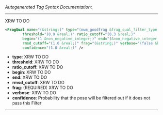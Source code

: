 _Autogenerated Tag Syntax Documentation:_

---
XRW TO DO

```xml
<FragQual name="(&string;)" type="(num_goodfrag &frag_qual_filter_type;)"
        threshold="(0.0 &real;)" ratio_cutoff="(0.3 &real;)"
        begin="(1 &non_negative_integer;)" end="(&non_negative_integer;)"
        rmsd_cutoff="(1.0 &real;)" frag="(&string;)" verbose="(false &bool;)"
        confidence="(1.0 &real;)" />
```

-   **type**: XRW TO DO
-   **threshold**: XRW TO DO
-   **ratio_cutoff**: XRW TO DO
-   **begin**: XRW TO DO
-   **end**: XRW TO DO
-   **rmsd_cutoff**: XRW TO DO
-   **frag**: (REQUIRED) XRW TO DO
-   **verbose**: XRW TO DO
-   **confidence**: Probability that the pose will be filtered out if it does not pass this Filter

---
